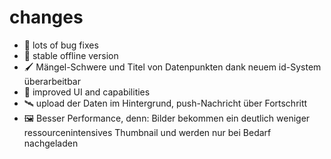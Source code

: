 # changes

- 🐛 lots of bug fixes
- 🔗 stable offline version
- 🖌️ Mängel-Schwere und Titel von Datenpunkten dank neuem id-System überarbeitbar
- 🔼 improved UI and capabilities
- 🛰️ upload der Daten im Hintergrund, push-Nachricht über Fortschritt
- 🖼️ Besser Performance, denn: Bilder bekommen ein deutlich weniger ressourcenintensives Thumbnail und werden nur bei Bedarf nachgeladen

